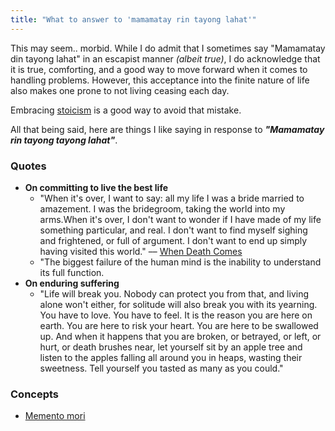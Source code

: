 ```yaml
---
title: "What to answer to 'mamamatay rin tayong lahat'"
---
```


This may seem.. morbid. While I do admit that I sometimes say "Mamamatay din tayong lahat" in an escapist manner *(albeit true)*, I do acknowledge that it is true, comforting, and a good way to move forward when it comes to handling problems. However, this acceptance into the finite nature of life also makes one prone to not living ceasing each day.

Embracing [stoicism](moc/stoicism.md) is a good way to avoid that mistake.

All that being said, here are things I like saying in response to ***"Mamamatay rin tayong tayong lahat"***.

### Quotes
- **On committing to live the best life**
	- "When it's over, I want to say: all my life I was a bride married to amazement. I was the bridegroom, taking the world into my arms.When it's over, I don't want to wonder if I have made of my life something particular, and real. I don't want to find myself sighing and frightened, or full of argument. I don't want to end up simply having visited this world." –– [When Death Comes](http://www.phys.unm.edu/~tw/fas/yits/archive/oliver_whendeathcomes.html)
	- "The biggest failure of the human mind is the inability to understand its full function.
- **On enduring suffering**
	- "Life will break you. Nobody can protect you from that, and living alone won't either, for solitude will also break you with its yearning. You have to love. You have to feel. It is the reason you are here on earth. You are here to risk your heart. You are here to be swallowed up. And when it happens that you are broken, or betrayed, or left, or hurt, or death brushes near, let yourself sit by an apple tree and listen to the apples falling all around you in heaps, wasting their sweetness. Tell yourself you tasted as many as you could."

### Concepts
- [Memento mori](moc/philosophy/stoicism/memento.md)